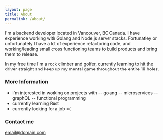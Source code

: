 ```yaml
---
layout: page
title: About
permalink: /about/
---
```


I'm a backend developer located in Vancouver, BC Canada. I have experience working with Golang and Node.js server stacks. Fortunatley or unfortunately I have a lot of experience refactoring code, and working/leading small cross functioning teams to build products and bring them to release. 

In my free time I'm a rock climber and golfer, currently learning to hit the driver straight and keep up my mental game throughout the entire 18 holes. 


### More Information

 - I'm interested in working on projects with
 -- golang
 -- microservices
 -- graphQL
 -- functional programming
 - currently learning Rust
 - currently looking for a job =\(


### Contact me

[email@domain.com](mailto:email@domain.com)
